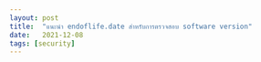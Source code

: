 ```yaml
---
layout: post
title:  "แนะนำ endoflife.date สำหรับการตรวจสอบ software version"
date:   2021-12-08
tags: [security]
---
```





